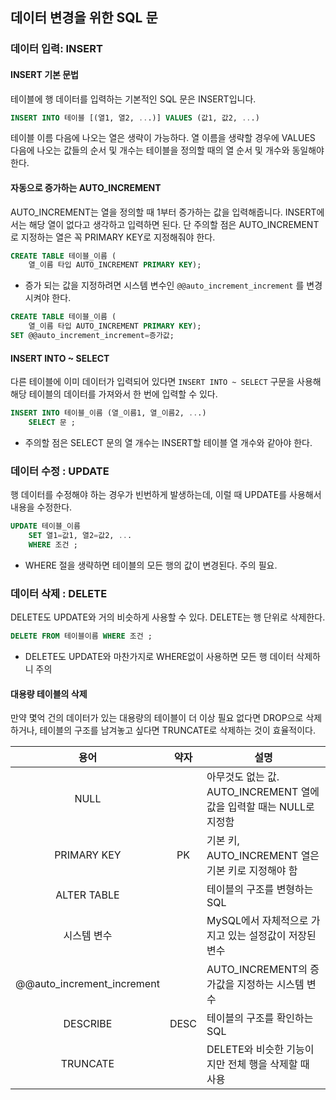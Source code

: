 ## 데이터 변경을 위한 SQL 문

### 데이터 입력: INSERT

#### INSERT 기본 문법

테이블에 행 데이터를 입력하는 기본적인 SQL 문은 INSERT입니다.

```sql
INSERT INTO 테이블 [(열1, 열2, ...)] VALUES (값1, 값2, ...)
```

테이블 이름 다음에 나오는 열은 생략이 가능하다. 열 이름을 생략할 경우에 VALUES 다음에 나오는 값들의 순서 및 개수는 테이블을 정의할 때의 열 순서 및 개수와 동일해야 한다.

#### 자동으로 증가하는 AUTO_INCREMENT

AUTO_INCREMENT는 열을 정의할 때 1부터 증가하는 값을 입력해줍니다. INSERT에서는 해당 열이 없다고 생각하고 입력하면 된다. 단 주의할 점은 AUTO_INCREMENT로 지정하는 열은 꼭 PRIMARY KEY로 지정해줘야 한다.

```sql
CREATE TABLE 테이블_이름 (
	열_이름 타입 AUTO_INCREMENT PRIMARY KEY);
```

* 증가 되는 값을 지정하려면  시스템 변수인 `@@auto_increment_increment` 를 변경시켜야 한다.

```sql
CREATE TABLE 테이블_이름 (
	열_이름 타입 AUTO_INCREMENT PRIMARY KEY);
SET @@auto_increment_increment=증가값;
```

#### INSERT INTO ~ SELECT

다른 테이블에 이미 데이터가 입력되어 있다면 `INSERT INTO ~ SELECT` 구문을 사용해 해당 테이블의 데이터를 가져와서 한 번에 입력할 수 있다.

```sql
INSERT INTO 테이블_이름 (열_이름1, 열_이름2, ...)
	SELECT 문 ;
```

* 주의할 점은 SELECT 문의 열 개수는 INSERT할 테이블 열 개수와 같아야 한다.

### 데이터 수정 : UPDATE

행 데이터를 수정해야 하는 경우가 빈번하게 발생하는데, 이럴 때 UPDATE를 사용해서 내용을 수정한다.

```SQL
UPDATE 테이블_이름
	SET 열1=값1, 열2=값2, ...
	WHERE 조건 ;
```

* WHERE 절을 생략하면 테이블의 모든 행의 값이 변경된다. 주의 필요.

### 데이터 삭제 : DELETE

DELETE도 UPDATE와 거의 비슷하게 사용할 수 있다. DELETE는 행 단위로 삭제한다.

```sql
DELETE FROM 테이블이름 WHERE 조건 ;
```

* DELETE도 UPDATE와 마찬가지로 WHERE없이 사용하면 모든 행 데이터 삭제하니 주의

#### 대용량 테이블의 삭제

만약 몇억 건의 데이터가 있는 대용량의 테이블이 더 이상 필요 없다면 DROP으로 삭제하거나, 테이블의 구조를 남겨놓고 싶다면 TRUNCATE로 삭제하는 것이 효율적이다.

|             용어             |  약자  | 설명                                       |
| :------------------------: | :--: | ---------------------------------------- |
|            NULL            |      | 아무것도 없는 값. AUTO_INCREMENT 열에 값을 입력할 때는 NULL로 지정함 |
|        PRIMARY KEY         |  PK  | 기본 키, AUTO_INCREMENT 열은 기본 키로 지정해야 함     |
|        ALTER TABLE         |      | 테이블의 구조를 변형하는 SQL                        |
|           시스템 변수           |      | MySQL에서 자체적으로 가지고 있는 설정값이 저장된 변수         |
| @@auto_increment_increment |      | AUTO_INCREMENT의 증가값을 지정하는 시스템 변수         |
|          DESCRIBE          | DESC | 테이블의 구조를 확인하는 SQL                        |
|          TRUNCATE          |      | DELETE와 비슷한 기능이지만 전체 행을 삭제할 때 사용         |

